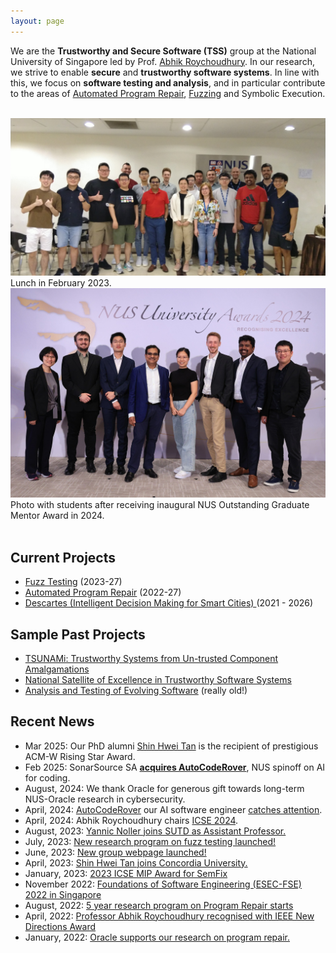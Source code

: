 ```yaml
---
layout: page
---
```


We are the <b>Trustworthy and Secure Software (TSS)</b> group at the National University of Singapore led by Prof. <a href="https://abhikrc.com/">Abhik Roychoudhury</a>. In our research, we strive to enable **secure** and **trustworthy software systems**. In line with this, we focus on **software testing and analysis**, and in particular contribute to the areas of [Automated Program Repair](https://nus-apr.github.io), [Fuzzing](/fuzzing/) and Symbolic Execution.

<br>

<div class="row">
  <div class="col-sm">
    <img src="/images/team/lunch_feb2023.jpg" alt="Group Photo at Lunch in February 2023"/>
    	Lunch in February 2023.
  </div>
  <div class="col-sm">
    <img src="/images/team/tss.jpg" alt="Group Photo in Aug 2024"/>
    	Photo with students after receiving inaugural NUS Outstanding Graduate Mentor Award in 2024.
  </div>
</div>

<br>

## Current Projects

* <a href = "https://nus-tss.github.io/fuzzing"> Fuzz Testing</a> (2023-27)
* <a href = "https://nus-apr.github.io">Automated Program Repair</a> (2022-27)
* <a href ="https://descartes.cnrsatcreate.cnrs.fr/wp-1-trustworthy-hybrid-ai/"> Descartes (Intelligent Decision Making for Smart Cities) </a> (2021 - 2026)



## Sample Past Projects

* <a href = "https://www.comp.nus.edu.sg/~tsunami"> TSUNAMi: Trustworthy Systems from Un-trusted Component Amalgamations</a>
* <a href = "https://www.comp.nus.edu.sg/~nsoe-tss">National Satellite of Excellence in Trustworthy Software Systems</a>
* <a href ="https://www.comp.nus.edu.sg/~abhik/projects/moe10/project.html"> Analysis and Testing of Evolving Software</a> (really old!)


## Recent News


* Mar 2025: Our PhD alumni <a href="https://www.shinhwei.com/">Shin Hwei Tan</a> is the recipient of prestigious ACM-W Rising Star Award.
* Feb 2025: SonarSource SA <b><a href ="https://www.sonarsource.com/company/press-releases/sonar-acquires-autocoderover-to-supercharge-developers-with-ai-agents/">acquires AutoCodeRover</a></b>, NUS spinoff on AI for coding.
* August, 2024: We thank Oracle for generous gift towards long-term NUS-Oracle research in cybersecurity.
* April, 2024: <a href = "https://autocoderover.dev">AutoCodeRover</a> our AI software engineer <a href="https://x.com/AbhikRoychoudh1/status/1777494000611852515">catches attention</a>.
* April, 2024: Abhik Roychoudhury chairs <a href= "https://conf.researchr.org/home/icse-2024">ICSE 2024</a>.
* August, 2023: <a href="news/#august-2023">Yannic Noller joins SUTD as Assistant Professor.</a>
* July, 2023: <a href="/fuzzing/news/#july-2023">New research program on fuzz testing launched!</a>
* June, 2023: <a href="news/#june-2023">New group webpage launched!</a>
* April, 2023: <a href="news/#april-2023">Shin Hwei Tan joins Concordia University.</a> 
* January, 2023: <a href="news/#january-2023">2023 ICSE MIP Award for SemFix</a>
* November 2022:  <a href="news/#november-2022">Foundations of Software Engineering (ESEC-FSE) 2022 in Singapore</a>
* August, 2022: <a href="news/#august-2022">5 year research program on Program Repair starts</a>
* April, 2022: <a href="news/#april-2022">Professor Abhik Roychoudhury recognised with IEEE New Directions Award</a>
* January, 2022: <a href="news/#january-2022">Oracle supports our research on program repair.</a>



<br>
